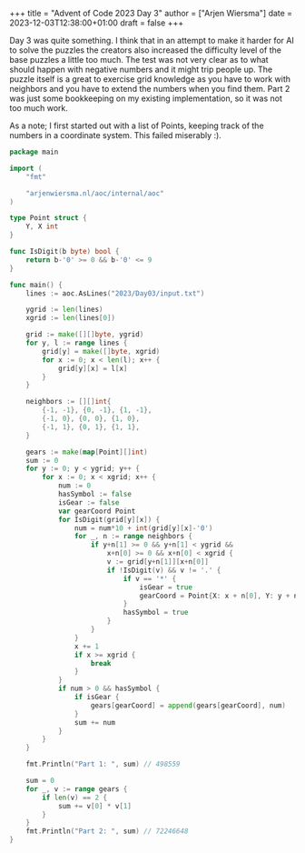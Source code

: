 +++
title = "Advent of Code 2023 Day 3"
author = ["Arjen Wiersma"]
date = 2023-12-03T12:38:00+01:00
draft = false
+++

Day 3 was quite something. I think that in an attempt to make it harder for AI to solve the puzzles the creators also increased the difficulty level of the base puzzles a little too much. The test was not very clear as to what should happen with negative numbers and it might trip people up. The puzzle itself is a great to exercise grid knowledge as you have to work with neighbors and you have to extend the numbers when you find them. Part 2 was just some bookkeeping on my existing implementation, so it was not too much work.

As a note; I first started out with a list of Points, keeping track of the numbers in a coordinate system. This failed miserably :).

```go
package main

import (
	"fmt"

	"arjenwiersma.nl/aoc/internal/aoc"
)

type Point struct {
	Y, X int
}

func IsDigit(b byte) bool {
	return b-'0' >= 0 && b-'0' <= 9
}

func main() {
	lines := aoc.AsLines("2023/Day03/input.txt")

	ygrid := len(lines)
	xgrid := len(lines[0])

	grid := make([][]byte, ygrid)
	for y, l := range lines {
		grid[y] = make([]byte, xgrid)
		for x := 0; x < len(l); x++ {
			grid[y][x] = l[x]
		}
	}

	neighbors := [][]int{
		{-1, -1}, {0, -1}, {1, -1},
		{-1, 0}, {0, 0}, {1, 0},
		{-1, 1}, {0, 1}, {1, 1},
	}

	gears := make(map[Point][]int)
	sum := 0
	for y := 0; y < ygrid; y++ {
		for x := 0; x < xgrid; x++ {
			num := 0
			hasSymbol := false
			isGear := false
			var gearCoord Point
			for IsDigit(grid[y][x]) {
				num = num*10 + int(grid[y][x]-'0')
				for _, n := range neighbors {
					if y+n[1] >= 0 && y+n[1] < ygrid &&
						x+n[0] >= 0 && x+n[0] < xgrid {
						v := grid[y+n[1]][x+n[0]]
						if !IsDigit(v) && v != '.' {
							if v == '*' {
								isGear = true
								gearCoord = Point{X: x + n[0], Y: y + n[1]}
							}
							hasSymbol = true
						}
					}
				}
				x += 1
				if x >= xgrid {
					break
				}
			}
			if num > 0 && hasSymbol {
				if isGear {
					gears[gearCoord] = append(gears[gearCoord], num)
				}
				sum += num
			}
		}
	}

	fmt.Println("Part 1: ", sum) // 498559

	sum = 0
	for _, v := range gears {
		if len(v) == 2 {
			sum += v[0] * v[1]
		}
	}
	fmt.Println("Part 2: ", sum) // 72246648
}
```
